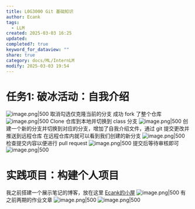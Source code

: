 ```yaml
---
title: L0G3000 Git 基础知识
author: Ecank
tags:
  - LLM
created: 2025-03-03 16:25
updated: 
completed?: true
keyword_for_dataview: ""
share: true
category: docs/ML/InternLM
modify: 2025-03-03 19:54
---
```

# 任务1: 破冰活动：自我介绍
![image.png|500](https://eeecank-1325470508.cos.ap-shanghai.myqcloud.com/20250303162716.png)
取消勾选仅克隆当前的分支
成功 fork 了整个仓库
![image.png|500](https://eeecank-1325470508.cos.ap-shanghai.myqcloud.com/20250303162903.png)
Clone 仓库到本地并切换到 class 分支
![image.png|500](https://eeecank-1325470508.cos.ap-shanghai.myqcloud.com/20250303174551.png)
创建一个新的分支并切换到对应的分支，增加了自我介绍文件，通过 git 提交更改并推送到远程仓库
在远程仓库内就可以看到我们创建的新分支
![image.png|500](https://eeecank-1325470508.cos.ap-shanghai.myqcloud.com/20250303175451.png)
检查提交内容以便进行 pull request
![image.png|500](https://eeecank-1325470508.cos.ap-shanghai.myqcloud.com/20250303180534.png)
提交后等待审核即可
![image.png|500](https://eeecank-1325470508.cos.ap-shanghai.myqcloud.com/20250303180815.png)
# 实践项目：构建个人项目
我之前搭建一个展示笔记的博客，放在这里 [Ecank的小屋](https://ecankk.github.io/)
![image.png|500](https://eeecank-1325470508.cos.ap-shanghai.myqcloud.com/20250303181105.png)
有之前两期的作业文章
![image.png|500](https://eeecank-1325470508.cos.ap-shanghai.myqcloud.com/20250303195327.png)
![image.png|500](https://eeecank-1325470508.cos.ap-shanghai.myqcloud.com/20250303195427.png)
